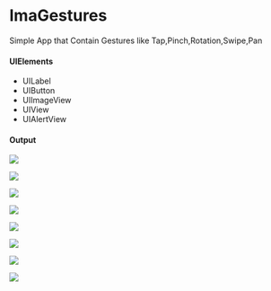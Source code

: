 # ImaGestures
 Simple App that Contain Gestures like Tap,Pinch,Rotation,Swipe,Pan




#### UIElements
 
 - UILabel
 - UIButton
 - UIImageView
 - UIView
 - UIAlertView

 #### Output
 
![](ImaGestures/output/1.png)

![](ImaGestures/output/2.png)

![](ImaGestures/output/3.png)

![](ImaGestures/output/4.png)

![](ImaGestures/output/5.png)

![](ImaGestures/output/6.png)

![](ImaGestures/output/7.png)

![](ImaGestures/output/8.png)



